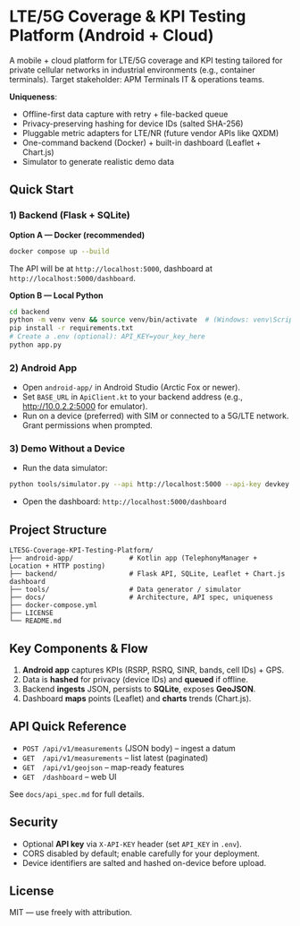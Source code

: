 # LTE/5G Coverage & KPI Testing Platform (Android + Cloud)

A mobile + cloud platform for LTE/5G coverage and KPI testing tailored for private cellular networks in industrial environments (e.g., container terminals). 
Target stakeholder: APM Terminals IT & operations teams.

**Uniqueness**: 
- Offline-first data capture with retry + file-backed queue
- Privacy-preserving hashing for device IDs (salted SHA-256)
- Pluggable metric adapters for LTE/NR (future vendor APIs like QXDM)
- One-command backend (Docker) + built-in dashboard (Leaflet + Chart.js)
- Simulator to generate realistic demo data

## Quick Start

### 1) Backend (Flask + SQLite)
**Option A — Docker (recommended)**
```bash
docker compose up --build
```
The API will be at `http://localhost:5000`, dashboard at `http://localhost:5000/dashboard`.

**Option B — Local Python**
```bash
cd backend
python -m venv venv && source venv/bin/activate  # (Windows: venv\Scripts\activate)
pip install -r requirements.txt
# Create a .env (optional): API_KEY=your_key_here
python app.py
```

### 2) Android App
- Open `android-app/` in Android Studio (Arctic Fox or newer).
- Set `BASE_URL` in `ApiClient.kt` to your backend address (e.g., http://10.0.2.2:5000 for emulator).
- Run on a device (preferred) with SIM or connected to a 5G/LTE network. Grant permissions when prompted.

### 3) Demo Without a Device
- Run the data simulator:
```bash
python tools/simulator.py --api http://localhost:5000 --api-key devkey
```
- Open the dashboard: `http://localhost:5000/dashboard`

## Project Structure
```
LTE5G-Coverage-KPI-Testing-Platform/
├── android-app/              # Kotlin app (TelephonyManager + Location + HTTP posting)
├── backend/                  # Flask API, SQLite, Leaflet + Chart.js dashboard
├── tools/                    # Data generator / simulator
├── docs/                     # Architecture, API spec, uniqueness
├── docker-compose.yml
├── LICENSE
└── README.md
```

## Key Components & Flow
1. **Android app** captures KPIs (RSRP, RSRQ, SINR, bands, cell IDs) + GPS.
2. Data is **hashed** for privacy (device IDs) and **queued** if offline.
3. Backend **ingests** JSON, persists to **SQLite**, exposes **GeoJSON**.
4. Dashboard **maps** points (Leaflet) and **charts** trends (Chart.js).

## API Quick Reference
- `POST /api/v1/measurements` (JSON body) – ingest a datum
- `GET  /api/v1/measurements` – list latest (paginated)
- `GET  /api/v1/geojson` – map-ready features
- `GET  /dashboard` – web UI

See `docs/api_spec.md` for full details.

## Security
- Optional **API key** via `X-API-KEY` header (set `API_KEY` in `.env`). 
- CORS disabled by default; enable carefully for your deployment.
- Device identifiers are salted and hashed on-device before upload.

## License
MIT — use freely with attribution.
